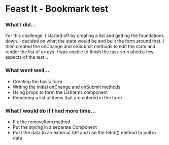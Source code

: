 # Feast It - Bookmark test
### What I did...
For this challenge, I started off by creating a list and getting the foundations down. I decided on what the state would be and built the form around that. I then created the onChange and onSubmit methods to edit the state and render the list of arrays. I was unable to finish the task so rushed a few aspects of the test...
### What went well...
* Creating the basic form
* Writing the initial onChange and onSubmit methods
* Using props to form the ListItems component
* Rendering a list of items that are entered in the form

### What I would do if I had more time...
* Fix the removeItem method
* Put the styling in a separate Component
* Post the data to an external API and use the fetch() method to pull in data
